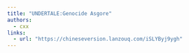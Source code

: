 ```yaml
---
title: "UNDERTALE:Genocide Asgore"
authors:
  - cxx
links:
  - url: "https://chineseversion.lanzouq.com/iSLYByj9ygh"
---
```


